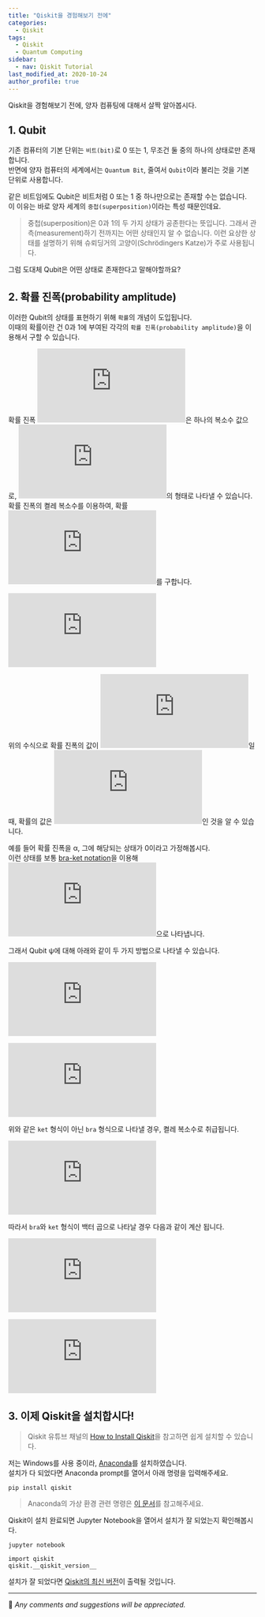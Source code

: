 ```yaml
---
title: "Qiskit을 경험해보기 전에"
categories: 
  - Qiskit
tags:
  - Qiskit
  - Quantum Computing
sidebar:
  - nav: Qiskit Tutorial
last_modified_at: 2020-10-24
author_profile: true
---
```

Qiskit을 경험해보기 전에, 양자 컴퓨팅에 대해서 살짝 알아봅시다.

## 1. Qubit

기존 컴퓨터의 기본 단위는 `비트(bit)`로 0 또는 1, 무조건 둘 중의 하나의 상태로만 존재합니다.<br/>
반면에 양자 컴퓨터의 세계에서는 `Quantum Bit`, 줄여서 `Qubit`이라 불리는 것을 기본 단위로 사용합니다.<br/>

같은 비트임에도 Qubit은 비트처럼 0 또는 1 중 하나만으로는 존재할 수는 없습니다.<br/>
이 이유는 바로 양자 세계의 `중첩(superposition)`이라는 특성 때문인데요.<br/>

>중첩(superposition)은 0과 1의 두 가지 상태가 공존한다는 뜻입니다. 그래서 관측(measurement)하기 전까지는 어떤 상태인지 알 수 없습니다.
>이런 요상한 상태를 설명하기 위해 슈뢰딩거의 고양이(Schrödingers Katze)가 주로 사용됩니다.

그럼 도대체 Qubit은 어떤 상태로 존재한다고 말해야할까요?

## 2. 확률 진폭(probability amplitude)

이러한 Qubit의 상태를 표현하기 위해 `확률`의 개념이 도입됩니다.<br/>
이때의 확률이란 건 0과 1에 부여된 각각의 `확률 진폭(probability amplitude)`을 이용해서 구할 수 있습니다.

확률 진폭 ![r](https://latex.codecogs.com/gif.latex?%5Cfn_cm%20r)은 하나의 복소수 값으로,
![복소수](https://latex.codecogs.com/gif.latex?%5Cfn_cm%20r%20%3D%20a%20&plus;%20bi)의 형태로 나타낼 수 있습니다.<br/>
확률 진폭의 켤레 복소수를 이용하여, 확률 ![p](https://latex.codecogs.com/gif.latex?%5Cfn_cm%20p)를 구합니다.<br/>

![수식](https://latex.codecogs.com/gif.latex?%5Cfn_cm%20p%20%3D%20%7C%7Cr%7C%7C%5E2%20%3D%28a&plus;bi%29%28a-bi%29%20%3D%20a%5E2&plus;b%5E2)<br/>

위의 수식으로 확률 진폭의 값이 ![확률 진폭](https://latex.codecogs.com/gif.latex?%5Cfn_cm%20a&plus;bi)일 때,
확률의 값은 ![확률](https://latex.codecogs.com/gif.latex?%5Cfn_cm%20a%5E2&plus;b%5E2)인 것을 알 수 있습니다.<br/>

예를 들어 확률 진폭을 &alpha;, 그에 해당되는 상태가 0이라고 가정해봅시다.<br/>
이런 상태를 보통 [bra-ket notation](https://en.wikipedia.org/wiki/Bra%E2%80%93ket_notation)을 이용해
![alpha](https://latex.codecogs.com/gif.latex?%5Cfn_cm%20%5Calpha%20%7C0%3E)으로 나타냅니다.<br/>

그래서 Qubit &psi;에 대해 아래와 같이 두 가지 방법으로 나타낼 수 있습니다.<br/>

![수식1](https://latex.codecogs.com/gif.latex?%5Cfn_cm%20%7C%5Cpsi%3E%20%3D%20%5Calpha%7C0%3E&plus;%20%5Cbeta%20%7C1%3E)<br/>

![수식2](https://latex.codecogs.com/gif.latex?%5Cfn_cm%20%7C%5Cpsi%3E%20%3D%20%5Cbinom%7B%5Calpha%7D%7B%5Cbeta%7D)<br/>

위와 같은 `ket` 형식이 아닌 `bra` 형식으로 나타낼 경우, 켤레 복소수로 취급됩니다.<br/>

![dagger](https://latex.codecogs.com/gif.latex?%3C%5Cpsi%20%7C%20%3D%20%5Cbinom%7B%5Calpha%20%7D%7B%5Cbeta%20%7D%5E%5Cdagger%20%3D%20%5Cbegin%7Bpmatrix%7D%20%5Calpha%5E%5Cdagger%20%26%20%5Cbeta%5E%5Cdagger%20%5Cend%7Bpmatrix%7D)<br/>

따라서 `bra`와 `ket` 형식이 백터 곱으로 나타날 경우 다음과 같이 계산 됩니다.<br/>

![bra-ket](https://latex.codecogs.com/gif.latex?%3C%5Cpsi%20%7C%20%5Ccdot%20%7C%20%5Cpsi%3E%20%3D%20%3C%5Cpsi%20%7C%20%5Cpsi%3E%20%3D%20%5Cbegin%7Bpmatrix%7D%20%5Calpha%5E%5Cdagger%20%26%20%5Cbeta%5E%5Cdagger%20%5Cend%7Bpmatrix%7D%20%5Ccdot%20%5Cbinom%7B%5Calpha%7D%7B%5Cbeta%7D%20%3D%20%5Calpha%5E%5Cdagger%20%5Calpha%20&plus;%20%5Cbeta%5E%5Cdagger%20%5Cbeta)<br/>

![ket-bra](https://latex.codecogs.com/gif.latex?%7C%5Cpsi%20%3E%20%5Ccdot%20%3C%20%5Cpsi%7C%20%3D%20%7C%5Cpsi%20%3E%3C%20%5Cpsi%7C%20%3D%20%5Cbinom%7B%5Calpha%7D%7B%5Cbeta%7D%20%5Ccdot%20%5Cbegin%7Bpmatrix%7D%20%5Calpha%5E%5Cdagger%20%26%20%5Cbeta%5E%5Cdagger%20%5Cend%7Bpmatrix%7D%20%3D%20%5Cbegin%7Bpmatrix%7D%20%5Calpha%5Calpha%5E%5Cdagger%20%26%20%5Calpha%5Cbeta%5E%5Cdagger%5C%5C%20%5Cbeta%5Calpha%5E%5Cdagger%20%26%20%5Cbeta%5Cbeta%5E%5Cdagger%20%5Cend%7Bpmatrix%7D)<br/>

## 3. 이제 Qiskit을 설치합시다!

>Qiskit 유튜브 채널의 [How to Install Qiskit](https://youtu.be/M4EkW4VwhcI)을 참고하면 쉽게 설치할 수 있습니다.<br/>

저는 Windows를 사용 중이라, [Anaconda](https://www.anaconda.com/products/individual)를 설치하였습니다.<br/>
설치가 다 되었다면 Anaconda prompt를 열어서 아래 명령을 입력해주세요.
```
pip install qiskit
```
>Anaconda의 가상 환경 관련 명령은 [이 문서](https://github.com/tula3and/til/blob/master/Qiskit/Anaconda.md#using-anaconda)를 참고해주세요.

Qiskit이 설치 완료되면 Jupyter Notebook을 열어서 설치가 잘 되었는지 확인해봅시다.
```
jupyter notebook
```
```
import qiskit
qiskit.__qiskit_version__
```
설치가 잘 되었다면 [Qiskit의 최신 버전](https://github.com/Qiskit/qiskit)이 출력될 것입니다.<br/>

---

💬 *Any comments and suggestions will be appreciated.*
